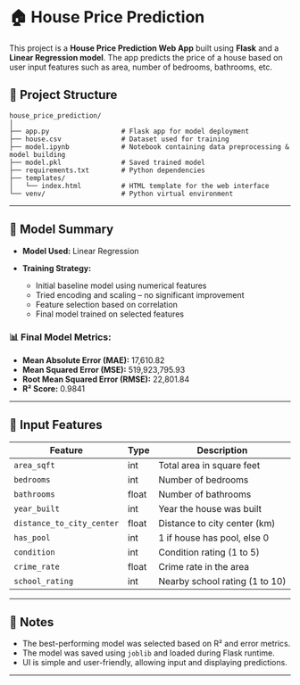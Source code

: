 # 🏠 House Price Prediction

This project is a **House Price Prediction Web App** built using **Flask** and a **Linear Regression model**. The app predicts the price of a house based on user input features such as area, number of bedrooms, bathrooms, etc.

## 📁 Project Structure

```
house_price_prediction/
│
├── app.py                  # Flask app for model deployment
├── house.csv               # Dataset used for training
├── model.ipynb             # Notebook containing data preprocessing & model building
├── model.pkl               # Saved trained model
├── requirements.txt        # Python dependencies
├── templates/
│   └── index.html          # HTML template for the web interface
└── venv/                   # Python virtual environment 
```

---

## 🧠 Model Summary

* **Model Used:** Linear Regression
* **Training Strategy:**

  * Initial baseline model using numerical features
  * Tried encoding and scaling – no significant improvement
  * Feature selection based on correlation
  * Final model trained on selected features

### 📊 Final Model Metrics:

* **Mean Absolute Error (MAE):** 17,610.82
* **Mean Squared Error (MSE):** 519,923,795.93
* **Root Mean Squared Error (RMSE):** 22,801.84
* **R² Score:** 0.9841

---

## 🧾 Input Features

| Feature                   | Type  | Description                    |
| ------------------------- | ----- | ------------------------------ |
| `area_sqft`               | int   | Total area in square feet      |
| `bedrooms`                | int   | Number of bedrooms             |
| `bathrooms`               | float | Number of bathrooms            |
| `year_built`              | int   | Year the house was built       |
| `distance_to_city_center` | float | Distance to city center (km)   |
| `has_pool`                | int   | 1 if house has pool, else 0    |
| `condition`               | int   | Condition rating (1 to 5)      |
| `crime_rate`              | float | Crime rate in the area         |
| `school_rating`           | int   | Nearby school rating (1 to 10) |

---

## 📌 Notes

* The best-performing model was selected based on R² and error metrics.
* The model was saved using `joblib` and loaded during Flask runtime.
* UI is simple and user-friendly, allowing input and displaying predictions.

---

